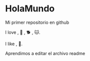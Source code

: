 # HolaMundo

Mi primer repositorio en github

I love , 🎵 , 🐕 , 🐱.

I like , 🍦.

Aprendimos a editar el archivo readme
